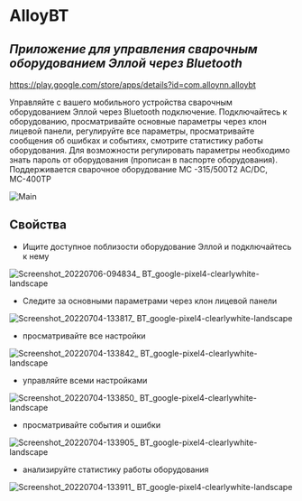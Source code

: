 # AlloyBT

## _Приложение для управления сварочным оборудованием Эллой через Bluetooth_

https://play.google.com/store/apps/details?id=com.alloynn.alloybt


Управляйте с вашего мобильного устройства сварочным оборудованием Эллой через Bluetooth подключение. Подключайтесь к оборудованию, просматривайте основные параметры через клон лицевой панели, регулируйте все параметры, просматривайте сообщения об ошибках и событиях, смотрите статистику работы оборудования. Для возможности регулировать параметры необходимо знать пароль от оборудования (прописан в паспорте оборудования). Поддерживается сварочное оборудование МС -315/500Т2 AC/DC, МС-400ТР

![Main](https://user-images.githubusercontent.com/48612375/212528873-a4648830-9ef0-4e13-99c6-1796490b76df.png)

## Свойства
- Ищите доступное поблизости оборудование Эллой и подключайтесь к нему

![Screenshot_20220706-094834_ BT_google-pixel4-clearlywhite-landscape](https://user-images.githubusercontent.com/48612375/210384223-51ed08f2-2e94-4d02-808b-e64c1b4a905c.png)

- Следите за основными параметрами через клон лицевой панели

![Screenshot_20220704-133817_ BT_google-pixel4-clearlywhite-landscape](https://user-images.githubusercontent.com/48612375/210384482-257cfde3-d5e9-4767-a187-40a1ed73285a.png)

- просматривайте все настройки

![Screenshot_20220704-133842_ BT_google-pixel4-clearlywhite-landscape](https://user-images.githubusercontent.com/48612375/210384887-72fb1309-7907-4487-8127-91682d0dc96b.png)

- управляйте всеми настройками

![Screenshot_20220704-133850_ BT_google-pixel4-clearlywhite-landscape](https://user-images.githubusercontent.com/48612375/210385028-d9e6153b-a4df-4c71-b376-b6f1a8dc87c8.png)

- просматривайте события и ошибки

![Screenshot_20220704-133905_ BT_google-pixel4-clearlywhite-landscape](https://user-images.githubusercontent.com/48612375/210436099-7a65d605-821d-4729-967b-0941271a7796.png)

- анализируйте статистику работы оборудования

![Screenshot_20220704-133911_ BT_google-pixel4-clearlywhite-landscape](https://user-images.githubusercontent.com/48612375/210436182-5117e546-d55b-49bd-b9da-13cb115f4d9b.png)







